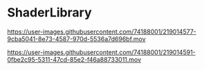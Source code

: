 # ShaderLibrary

https://user-images.githubusercontent.com/74188001/219014577-9cba5041-8e73-4587-970d-5536a7d696bf.mov



https://user-images.githubusercontent.com/74188001/219014591-0fbe2c95-5311-47cd-85e2-f46a88733011.mov

